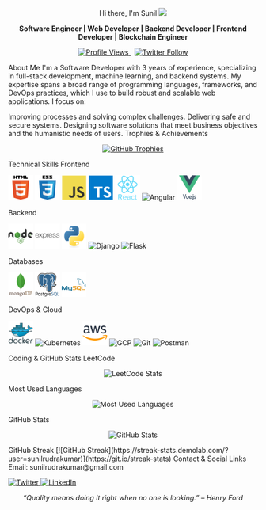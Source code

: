 <p align="center">Hi there, I'm Sunil <img src="https://media.giphy.com/media/hvRJCLFzcasrR4ia7z/giphy.gif" width="28"></p>
<p align="center"> <strong>Software Engineer | Web Developer | Backend Developer | Frontend Developer | Blockchain Engineer</strong> </p> <p align="center"> <a href="https://komarev.com/ghpvc/?username=sunilrudrakumar"> <img src="https://komarev.com/ghpvc/?username=sunilrudrakumar&label=Profile%20views&color=0e75b6&style=flat" alt="Profile Views" /> </a> &nbsp; <a href="https://twitter.com/sunilrudrakumar"> <img src="https://img.shields.io/twitter/follow/sunilrudrakumar?logo=twitter&style=for-the-badge" alt="Twitter Follow" /> </a> </p>
About Me
I'm a Software Developer with 3 years of experience, specializing in full-stack development, machine learning, and backend systems. My expertise spans a broad range of programming languages, frameworks, and DevOps practices, which I use to build robust and scalable web applications. I focus on:

Improving processes and solving complex challenges.
Delivering safe and secure systems.
Designing software solutions that meet business objectives and the humanistic needs of users.
Trophies & Achievements
<p align="center"> <a href="https://github.com/ryo-ma/github-profile-trophy"> <img src="https://github-profile-trophy.vercel.app/?username=sunilrudrakumar&theme=onedark" alt="GitHub Trophies" /> </a> </p>
Technical Skills
Frontend
<p> <img src="https://raw.githubusercontent.com/devicons/devicon/master/icons/html5/html5-original-wordmark.svg" alt="HTML5" width="50" height="50" /> <img src="https://raw.githubusercontent.com/devicons/devicon/master/icons/css3/css3-original-wordmark.svg" alt="CSS3" width="50" height="50" /> <img src="https://raw.githubusercontent.com/devicons/devicon/master/icons/javascript/javascript-original.svg" alt="JavaScript" width="50" height="50" /> <img src="https://raw.githubusercontent.com/devicons/devicon/master/icons/typescript/typescript-original.svg" alt="TypeScript" width="50" height="50" /> <img src="https://raw.githubusercontent.com/devicons/devicon/master/icons/react/react-original-wordmark.svg" alt="React" width="50" height="50" /> <img src="https://angular.io/assets/images/logos/angular/angular.svg" alt="Angular" width="50" height="50" /> <img src="https://raw.githubusercontent.com/devicons/devicon/master/icons/vuejs/vuejs-original-wordmark.svg" alt="Vue.js" width="50" height="50" /> </p>
Backend
<p> <img src="https://raw.githubusercontent.com/devicons/devicon/master/icons/nodejs/nodejs-original-wordmark.svg" alt="Node.js" width="50" height="50" /> <img src="https://raw.githubusercontent.com/devicons/devicon/master/icons/express/express-original-wordmark.svg" alt="Express" width="50" height="50" /> <img src="https://raw.githubusercontent.com/devicons/devicon/master/icons/python/python-original.svg" alt="Python" width="50" height="50" /> <img src="https://cdn.worldvectorlogo.com/logos/django.svg" alt="Django" width="50" height="50" /> <img src="https://www.vectorlogo.zone/logos/pocoo_flask/pocoo_flask-icon.svg" alt="Flask" width="50" height="50" /> </p>
Databases
<p> <img src="https://raw.githubusercontent.com/devicons/devicon/master/icons/mongodb/mongodb-original-wordmark.svg" alt="MongoDB" width="50" height="50" /> <img src="https://raw.githubusercontent.com/devicons/devicon/master/icons/postgresql/postgresql-original-wordmark.svg" alt="PostgreSQL" width="50" height="50" /> <img src="https://raw.githubusercontent.com/devicons/devicon/master/icons/mysql/mysql-original-wordmark.svg" alt="MySQL" width="50" height="50" /> </p>
DevOps & Cloud
<p> <img src="https://raw.githubusercontent.com/devicons/devicon/master/icons/docker/docker-original-wordmark.svg" alt="Docker" width="50" height="50" /> <img src="https://www.vectorlogo.zone/logos/kubernetes/kubernetes-icon.svg" alt="Kubernetes" width="50" height="50" /> <img src="https://raw.githubusercontent.com/devicons/devicon/master/icons/amazonwebservices/amazonwebservices-original-wordmark.svg" alt="AWS" width="50" height="50" /> <img src="https://www.vectorlogo.zone/logos/google_cloud/google_cloud-icon.svg" alt="GCP" width="50" height="50" /> <img src="https://www.vectorlogo.zone/logos/git-scm/git-scm-icon.svg" alt="Git" width="50" height="50" /> <img src="https://www.vectorlogo.zone/logos/getpostman/getpostman-icon.svg" alt="Postman" width="50" height="50" /> </p>
Coding & GitHub Stats
LeetCode
<p align="center"> <img src="https://leetcode.card.workers.dev/_sunilkumar?theme=dark&font=baloo&extension=activity" alt="LeetCode Stats"/> </p>
Most Used Languages
<p align="center"> <img src="https://github-readme-stats.vercel.app/api/top-langs?username=sunilrudrakumar&show_icons=true&locale=en&layout=compact" alt="Most Used Languages" /> </p>
GitHub Stats
<p align="center"> <img src="https://github-readme-stats.vercel.app/api?username=sunilrudrakumar&show_icons=true&locale=en" alt="GitHub Stats" /> </p>
GitHub Streak
[![GitHub Streak](https://streak-stats.demolab.com/?user=sunilrudrakumar)](https://git.io/streak-stats)
Contact & Social Links
Email: sunilrudrakumar@gmail.com
<p align="left"> <a href="https://twitter.com/sunilrudrakumar" target="_blank"> <img src="https://raw.githubusercontent.com/rahuldkjain/github-profile-readme-generator/master/src/images/icons/Social/twitter.svg" alt="Twitter" height="30" width="40" /> </a> <a href="https://linkedin.com/in/sunilrudrakumar" target="_blank"> <img src="https://raw.githubusercontent.com/rahuldkjain/github-profile-readme-generator/master/src/images/icons/Social/linked-in-alt.svg" alt="LinkedIn" height="30" width="40" /> </a> </p>
<p align="center"> <em>“Quality means doing it right when no one is looking.” – Henry Ford</em> </p>
